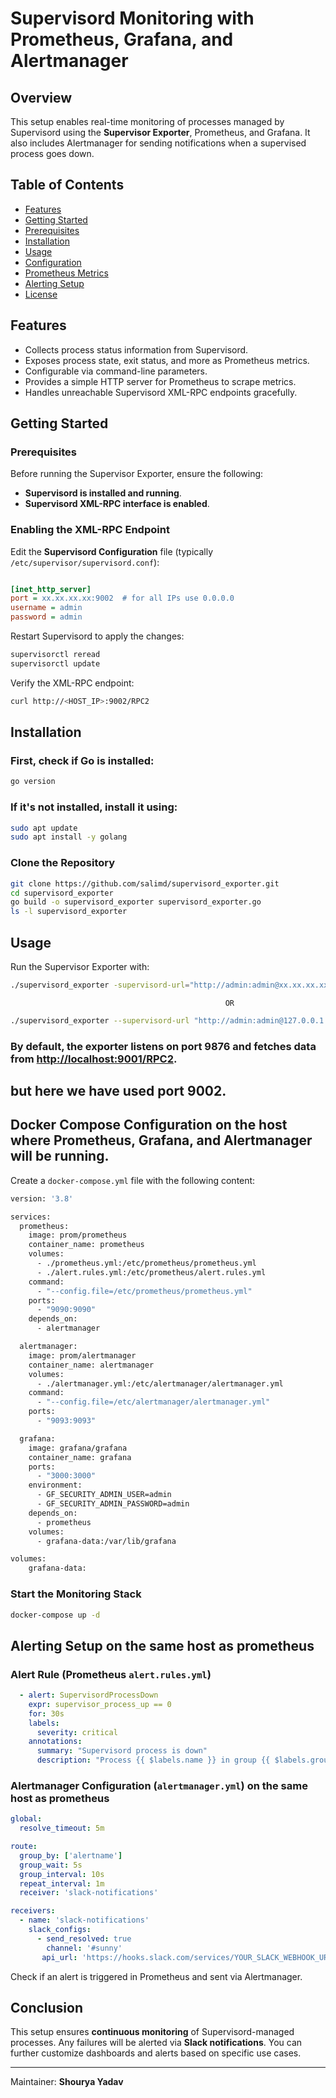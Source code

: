 # Supervisord Monitoring with Prometheus, Grafana, and Alertmanager

## Overview

This setup enables real-time monitoring of processes managed by Supervisord using the **Supervisor Exporter**, Prometheus, and Grafana. It also includes Alertmanager for sending notifications when a supervised process goes down.

## Table of Contents

- [Features](#features)
- [Getting Started](#getting-started)
- [Prerequisites](#prerequisites)
- [Installation](#installation)
- [Usage](#usage)
- [Configuration](#configuration)
- [Prometheus Metrics](#prometheus-metrics)
- [Alerting Setup](#alerting-setup)
- [License](#license)

## Features

- Collects process status information from Supervisord.
- Exposes process state, exit status, and more as Prometheus metrics.
- Configurable via command-line parameters.
- Provides a simple HTTP server for Prometheus to scrape metrics.
- Handles unreachable Supervisord XML-RPC endpoints gracefully.

## Getting Started

### Prerequisites

Before running the Supervisor Exporter, ensure the following:

- **Supervisord is installed and running**.
- **Supervisord XML-RPC interface is enabled**.

### Enabling the XML-RPC Endpoint

Edit the **Supervisord Configuration** file (typically `/etc/supervisor/supervisord.conf`):

```ini

[inet_http_server]
port = xx.xx.xx.xx:9002  # for all IPs use 0.0.0.0 
username = admin
password = admin 
```

Restart Supervisord to apply the changes:

```sh
supervisorctl reread
supervisorctl update
```

Verify the XML-RPC endpoint:

```sh
curl http://<HOST_IP>:9002/RPC2
```

## Installation

### First, check if Go is installed:
```sh
go version
```


### If it's not installed, install it using:
```sh
sudo apt update
sudo apt install -y golang
```

### Clone the Repository

```sh
git clone https://github.com/salimd/supervisord_exporter.git
cd supervisord_exporter
go build -o supervisord_exporter supervisord_exporter.go
ls -l supervisord_exporter
```

## Usage

Run the Supervisor Exporter with:

```sh
./supervisord_exporter -supervisord-url="http://admin:admin@xx.xx.xx.xx:9002/RPC2" -web.listen-address=":9876" -web.telemetry-path="/metrics"

```
                                                    OR                                                 
```sh
./supervisord_exporter --supervisord-url "http://admin:admin@127.0.0.1:9002/RPC2"
```

### By default, the exporter listens on **port 9876** and fetches data from [**http://localhost:9001/RPC2**](http://localhost:9001/RPC2).
## but here we have used port 9002.


## Docker Compose Configuration on the host where Prometheus, Grafana, and Alertmanager will be running.
Create a `docker-compose.yml` file with the following content:
```bash
version: '3.8'

services:
  prometheus:
    image: prom/prometheus
    container_name: prometheus
    volumes:
      - ./prometheus.yml:/etc/prometheus/prometheus.yml
      - ./alert.rules.yml:/etc/prometheus/alert.rules.yml
    command:
      - "--config.file=/etc/prometheus/prometheus.yml"
    ports:
      - "9090:9090"
    depends_on:
      - alertmanager

  alertmanager:
    image: prom/alertmanager
    container_name: alertmanager
    volumes:
      - ./alertmanager.yml:/etc/alertmanager/alertmanager.yml
    command:
      - "--config.file=/etc/alertmanager/alertmanager.yml"
    ports:
      - "9093:9093"

  grafana:
    image: grafana/grafana
    container_name: grafana
    ports:
      - "3000:3000"
    environment:
      - GF_SECURITY_ADMIN_USER=admin
      - GF_SECURITY_ADMIN_PASSWORD=admin
    depends_on:
      - prometheus
    volumes:
      - grafana-data:/var/lib/grafana

volumes:
    grafana-data:

```

### Start the Monitoring Stack
```bash
docker-compose up -d
```

## Alerting Setup on the same host as prometheus

### Alert Rule (Prometheus `alert.rules.yml`)

```yaml
  - alert: SupervisordProcessDown
    expr: supervisor_process_up == 0
    for: 30s
    labels:
      severity: critical
    annotations:
      summary: "Supervisord process is down"
      description: "Process {{ $labels.name }} in group {{ $labels.group }} is down."
```

### Alertmanager Configuration (`alertmanager.yml`) on the same host as prometheus

```yaml
global:
  resolve_timeout: 5m

route:
  group_by: ['alertname']
  group_wait: 5s
  group_interval: 10s
  repeat_interval: 1m
  receiver: 'slack-notifications'

receivers:
  - name: 'slack-notifications'
    slack_configs:
      - send_resolved: true
        channel: '#sunny'
       api_url: 'https://hooks.slack.com/services/YOUR_SLACK_WEBHOOK_URL'

```

Check if an alert is triggered in Prometheus and sent via Alertmanager.

## Conclusion
This setup ensures **continuous monitoring** of Supervisord-managed processes. Any failures will be alerted via **Slack notifications**. You can further customize dashboards and alerts based on specific use cases.

---


Maintainer: **Shourya Yadav**


